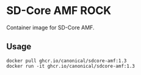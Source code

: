 # SD-Core AMF ROCK

Container image for SD-Core AMF.

## Usage

```console
docker pull ghcr.io/canonical/sdcore-amf:1.3
docker run -it ghcr.io/canonical/sdcore-amf:1.3
```
